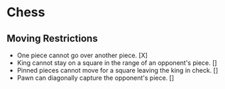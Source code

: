 # Chess

## Moving Restrictions

- One piece cannot go over another piece. [X]
- King cannot stay on a square in the range of an opponent's piece. []
- Pinned pieces cannot move for a square leaving the king in check. []
- Pawn can diagonally capture the opponent's piece. []
